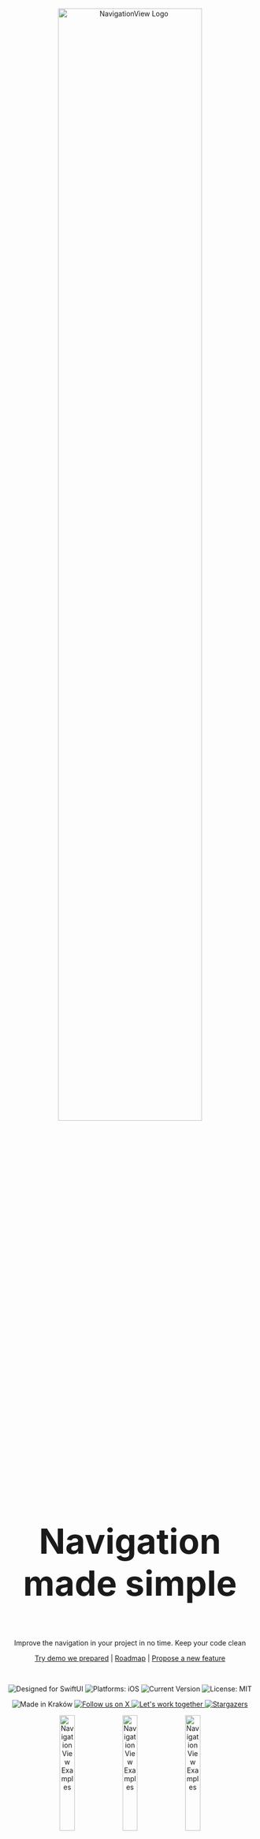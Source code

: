 <br>

<p align="center">
  <picture> 
    <source media="(prefers-color-scheme: dark)" srcset="https://github.com/Mijick/Assets/blob/main/NavigationView/Logotype/On%20Dark.svg">
    <source media="(prefers-color-scheme: light)" srcset="https://github.com/Mijick/Assets/blob/main/NavigationView/Logotype/On%20Light.svg">
    <img alt="NavigationView Logo" src="https://github.com/Mijick/Assets/blob/main/NavigationView/Logotype/On%20Dark.svg" width="76%"">
  </picture>
</p>

<h3 style="font-size: 5em" align="center">
    Navigation made simple
</h3>
                                                                                                                                          
<p align="center">
    Improve the navigation in your project in no time. Keep your code clean
</p>
                 
<p align="center">
    <a href="https://github.com/Mijick/NavigationView-Demo" rel="nofollow">Try demo we prepared</a>
    |
    <a href="https://github.com/orgs/Mijick/projects/5" rel="nofollow">Roadmap</a>
    |
    <a href="https://github.com/Mijick/NavigationView/issues/new" rel="nofollow">Propose a new feature</a>
</p>
                                                                      
<br>

<p align="center">
    <img alt="Designed for SwiftUI" src="https://github.com/Mijick/Assets/blob/main/NavigationView/Labels/Language.svg"/>
    <img alt="Platforms: iOS" src="https://github.com/Mijick/Assets/blob/main/NavigationView/Labels/Platforms.svg"/>
    <img alt="Current Version" src="https://github.com/Mijick/Assets/blob/main/NavigationView/Labels/Version.svg"/>
    <img alt="License: MIT" src="https://github.com/Mijick/Assets/blob/main/NavigationView/Labels/License.svg"/>
</p>

<p align="center">
    <img alt="Made in Kraków" src="https://github.com/Mijick/Assets/blob/main/NavigationView/Labels/Origin.svg"/>
    <a href="https://twitter.com/MijickTeam">
        <img alt="Follow us on X" src="https://github.com/Mijick/Assets/blob/main/NavigationView/Labels/X.svg"/>
    </a>
    <a href=mailto:team@mijick.com?subject=Hello>
        <img alt="Let's work together" src="https://github.com/Mijick/Assets/blob/main/NavigationView/Labels/Work%20with%20us.svg"/>
    </a>  
    <a href="https://github.com/Mijick/NavigationView/stargazers">
        <img alt="Stargazers" src="https://github.com/Mijick/Assets/blob/main/NavigationView/Labels/Stars.svg"/>
    </a>                                                                                                               
</p>

<p align="center">
    <img alt="NavigationView Examples" src="https://github.com/Mijick/Assets/blob/main/NavigationView/GIFs/NavigationView-1.gif" width="24.5%"/>
    <img alt="NavigationView Examples" src="https://github.com/Mijick/Assets/blob/main/NavigationView/GIFs/NavigationView-2.gif" width="24.5%"/>
    <img alt="NavigationView Examples" src="https://github.com/Mijick/Assets/blob/main/NavigationView/GIFs/NavigationView-3.gif" width="24.5%"/>
    <img alt="NavigationView Examples" src="https://github.com/Mijick/Assets/blob/main/NavigationView/GIFs/NavigationView-4.gif" width="24.5%"/>
</p>

<br>

NavigationView by Mijick is a powerful, open-source library dedicated for SwiftUI that makes navigation process super easy and much cleaner.
* **Custom animations.** Our library provides full support for any animation.
* **Gesture support.** You can easily enable navigation gestures for a selected screen. 
* **Remembers the current scroll view offset.** Library automatically saves the current scroll view offset when you leave the view.
* **Improves code quality.** Navigate through your screens with just one line of code. Focus on what’s important to you and your project, not on Swift's intricacies.
* **Stability at last!** At Mijick, we are aware of the problems that were (and still are) with the native NavigationView and how many problems it caused to developers. Therefore, during the development process we put the greatest emphasis on the reliability and performance of the library.
* **Designed for SwiftUI.** While developing the library, we have used the power of SwiftUI to give you powerful tool to speed up your implementation process.

<br> 

# Getting Started
### ✋ Requirements

| **Platforms** | **Minimum Swift Version** |
|:----------|:----------|
| iOS 15+ | 5.0 |

### ⏳ Installation
    
#### [Swift package manager][spm]
Swift package manager is a tool for automating the distribution of Swift code and is integrated into the Swift compiler.

Once you have your Swift package set up, adding NavigationView as a dependency is as easy as adding it to the `dependencies` value of your `Package.swift`.

```Swift
dependencies: [
    .package(url: "https://github.com/Mijick/NavigationView", branch(“main”))
]
```


#### [Cocoapods][cocoapods]   
Cocoapods is a dependency manager for Swift and Objective-C Cocoa projects that helps to scale them elegantly.

Installation steps:
- Install CocoaPods 1.10.0 (or later)
- [Generate CocoaPods][generate_cocoapods] for your project
```Swift
pod init
```
- Add CocoaPods dependency into your `Podfile`   
```Swift
pod 'MijickNavigationView'
```
- Install dependency and generate `.xcworkspace` file
```Swift
pod install
```
- Use new XCode project file `.xcworkspace`
<br>

    
# Usage
### 1. Setup library
Inside your `@main` structure, call the `implementNavigationView` method with the view that is to be the root of the navigation stack. The view must be of type `NavigatableView`. The method takes an optional argument - `config`, which can be used to configure certain attributes of all the views that will be placed in the navigation stack.     
```Swift
@main struct NavigationView_Main: App {
    var body: some Scene {
        WindowGroup {
            ContentView()
               .implementNavigationView(config: nil)                    
        }
    }
}
```
                      
### 2. Declare a view to be pushed to the navigation stack
NavigationView by Mijick provides the ability to push any view conforming to the `NavigatableView` protocol to the navigation stack. 
```Swift
struct ExampleView: NavigatableView {
    ...
}
```
                      
### 3. Implement `body`
Fill your view with content           
```Swift
struct ExampleView: NavigatableView {    
    var body: some View {
        VStack(spacing: 0) {
            Text("Witaj okrutny świecie")
            Spacer()
            Button(action: pop) { Text("Pop") } 
        }
    }
    ...
}
```
                      
### 4. Implement `configure(view: NavigationConfig) -> NavigationConfig` method
*This step is optional - if you wish, you can skip this step and leave the configuration as default.*<br/>
Each view has its own set of methods that can be used to create a unique look for each view in the stack.            
```Swift
struct ExampleView: NavigatableView {   
    func configure(view: NavigationConfig) -> NavigationConfig { view.backgroundColour(.red) }
    var body: some View {
        VStack(spacing: 0) {
            Text("Witaj okrutny świecie")
            Spacer()
            Button(action: pop) { Text("Pop") } 
        }
    }
    ...
}
```
                      
### 5. Present your view - from any place in your code!
Just call `ExampleView().push(with:)` from the selected place. As simple as that!            
```Swift
struct SettingsViewModel {
    ...
    func openSettings() {
        ...
        ExampleView().push(with: .verticalSlide)
        ...
    }
    ...
}
```
                      
### 6. Close your view - it's even simpler!
There are two ways to do this:
- By calling one of the methods `pop`, `pop(to type:)`, `popToRoot` inside any view         
```Swift
struct ExampleView: NavigatableView {
    ...
    func createButton() -> some View {
        Button(action: popToRoot) { Text("Tap to return to root") } 
    }
    ...
}
```
- By calling one of the static `NavigationManager` methods:
    - `NavigationManager.pop()`
    - `NavigationManager.pop(to type:)` where type is the type of view you want to return to
    - `NavigationManager.popToRoot()`
 
### 7. Wait, there's even more!
We're almost done, but we'd like to describe three additional methods that you might like:
- With the `setAsNewRoot` method you can change the root of your navigation stack:
```Swift
ExampleView()
    .push(with: .verticalSlide)
    .setAsNewRoot()
```

- `EnvironmentObject` can be passed, but remember to do this **BEFORE** pushing the view to the stack:
```Swift
ExampleView()
    .environmentObject(object)
    .push(with: .verticalSlide)
```

- Use `onFocus`, not `onAppear`<br>
If you want to be notified every time a view is visible (is on top of the stack), use `onFocus` method:
```Swift
struct ExampleView: NavigatableView {    
    var body: some View {
        VStack(spacing: 0) {
            Text("Witaj okrutny świecie")
            Spacer()
            Button(action: pop) { Text("Pop") } 
        }
        .onFocus(self) {
            // Do something
        }
    }
    ...
}
```

<br>
      
# Try our demo
See for yourself how does it work by cloning [project][Demo] we created
                      
# License
NavigationView is released under the MIT license. See [LICENSE][License] for details.
                      
<br><br>
                      
# Our other open source SwiftUI libraries
[PopupView] - The most powerful popup library that allows you to present any popup
<br>
[CalendarView] - Create your own calendar object in no time
<br>
[GridView] - Lay out your data with no effort
<br>
[CameraView] - The most powerful CameraController. Designed for SwiftUI
<br>
[Timer] - Modern API for Timer


                      
[MIT]: https://en.wikipedia.org/wiki/MIT_License
[spm]: https://www.swift.org/package-manager
[cocoapods]: https://cocoapods.org/
[generate_cocoapods]: https://github.com/square/cocoapods-generate
                      
[Demo]: https://github.com/Mijick/NavigationView-Demo
[License]: https://github.com/Mijick/NavigationView/blob/main/LICENSE
                     
[PopupView]: https://github.com/Mijick/PopupView
[CalendarView]: https://github.com/Mijick/CalendarView 
[CameraView]: https://github.com/Mijick/CameraView
[GridView]: https://github.com/Mijick/GridView
[Timer]: https://github.com/Mijick/Timer
